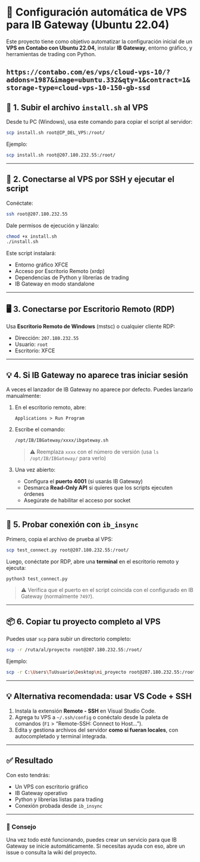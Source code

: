
# 🚀 Configuración automática de VPS para IB Gateway (Ubuntu 22.04)

Este proyecto tiene como objetivo automatizar la configuración inicial de un **VPS en Contabo con Ubuntu 22.04**, instalar **IB Gateway**, entorno gráfico, y herramientas de trading con Python.

```https://contabo.com/es/vps/cloud-vps-10/?addons=1987&image=ubuntu.332&qty=1&contract=1&storage-type=cloud-vps-10-150-gb-ssd```
---

## 🔧 1. Subir el archivo `install.sh` al VPS

Desde tu PC (Windows), usa este comando para copiar el script al servidor:

```bash
scp install.sh root@IP_DEL_VPS:/root/
```

Ejemplo:

```bash
scp install.sh root@207.180.232.55:/root/
```

---

## 🚀 2. Conectarse al VPS por SSH y ejecutar el script

Conéctate:

```bash
ssh root@207.180.232.55
```

Dale permisos de ejecución y lánzalo:

```bash
chmod +x install.sh
./install.sh
```

Este script instalará:
- Entorno gráfico XFCE
- Acceso por Escritorio Remoto (xrdp)
- Dependencias de Python y librerías de trading
- IB Gateway en modo standalone

---

## 🖥️ 3. Conectarse por Escritorio Remoto (RDP)

Usa **Escritorio Remoto de Windows** (mstsc) o cualquier cliente RDP:

- Dirección: `207.180.232.55`
- Usuario: `root`
- Escritorio: XFCE

---

## 💡 4. Si IB Gateway no aparece tras iniciar sesión

A veces el lanzador de IB Gateway no aparece por defecto. Puedes lanzarlo manualmente:

1. En el escritorio remoto, abre:
   ```
   Applications > Run Program
   ```
2. Escribe el comando:

   ```bash
   /opt/IB/IBGateway/xxxx/ibgateway.sh
   ```

   > ⚠️ Reemplaza `xxxx` con el número de versión (usa `ls /opt/IB/IBGateway/` para verlo)

3. Una vez abierto:
   - Configura el **puerto 4001** (si usarás IB Gateway)
   - Desmarca **Read-Only API** si quieres que los scripts ejecuten órdenes
   - Asegúrate de habilitar el acceso por socket

---

## 🧪 5. Probar conexión con `ib_insync`

Primero, copia el archivo de prueba al VPS:

```bash
scp test_connect.py root@207.180.232.55:/root/
```

Luego, conéctate por RDP, abre una **terminal** en el escritorio remoto y ejecuta:

```bash
python3 test_connect.py
```

> ⚠️ Verifica que el puerto en el script coincida con el configurado en IB Gateway (normalmente `7497`).

---

## 📦 6. Copiar tu proyecto completo al VPS

Puedes usar `scp` para subir un directorio completo:

```bash
scp -r /ruta/al/proyecto root@207.180.232.55:/root/
```

Ejemplo:

```bash
scp -r C:\Users\TuUsuario\Desktop\mi_proyecto root@207.180.232.55:/root/
```

---

## 💡 Alternativa recomendada: usar VS Code + SSH

1. Instala la extensión **Remote - SSH** en Visual Studio Code.
2. Agrega tu VPS a `~/.ssh/config` o conéctalo desde la paleta de comandos (`F1` > “Remote-SSH: Connect to Host...”).
3. Edita y gestiona archivos del servidor **como si fueran locales**, con autocompletado y terminal integrada.

---

## ✅ Resultado

Con esto tendrás:

- Un VPS con escritorio gráfico
- IB Gateway operativo
- Python y librerías listas para trading
- Conexión probada desde `ib_insync`

---

### 🧠 Consejo

Una vez todo esté funcionando, puedes crear un servicio para que IB Gateway se inicie automáticamente. Si necesitas ayuda con eso, abre un issue o consulta la wiki del proyecto.
